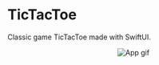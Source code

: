 # TicTacToe

Classic game TicTacToe made with SwiftUI.

<p align="center">
  <img src="https://github.com/AdrianoAntoniev/TicTacToe/blob/main/tictactoe.gif?raw=true" alt="App gif"/>
</p>
